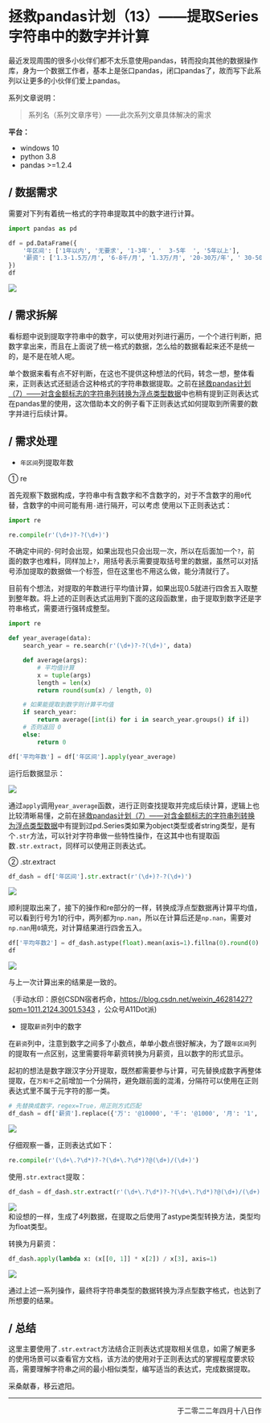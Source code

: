 # 拯救pandas计划（13）——提取Series字符串中的数字并计算

最近发现周围的很多小伙伴们都不太乐意使用pandas，转而投向其他的数据操作库，身为一个数据工作者，基本上是张口pandas，闭口pandas了，故而写下此系列以让更多的小伙伴们爱上pandas。

系列文章说明：

> 系列名（系列文章序号）——此次系列文章具体解决的需求

**平台：**

- windows 10
- python 3.8
- pandas >=1.2.4

## / 数据需求

需要对下列有着统一格式的字符串提取其中的数字进行计算。

```python
import pandas as pd

df = pd.DataFrame({
    '年区间': ['1年以内', '无要求', '1-3年', '  3-5年  ', '5年以上'],
    '薪资': ['1.3-1.5万/月', '6-8千/月', '1.3万/月', '20-30万/年', ' 30-50万/年  ']
})
df
```

![](./img/pandas_save_13_1.png)  

## / 需求拆解

看标题中说到提取字符串中的数字，可以使用对列进行遍历，一个个进行判断，把数字拿出来，而且在上面说了统一格式的数据，怎么给的数据看起来还不是统一的，是不是在唬人呢。  

单个数据来看有点不好判断，在这也不提供这种想法的代码，转念一想，整体看来，正则表达式还挺适合这种格式的字符串数据提取。之前在[拯救pandas计划（7）——对含金额标志的字符串列转换为浮点类型数据](https://blog.csdn.net/weixin_46281427/article/details/122900919)中也稍有提到正则表达式在pandas里的使用，这次借助本文的例子看下正则表达式如何提取到所需要的数字并进行后续计算。  

## / 需求处理

- `年区间`列提取年数   

①  re

首先观察下数据构成，字符串中有含数字和不含数字的，对于不含数字的用`0`代替，含数字的中间可能有用`-`进行隔开，可以考虑 使用以下正则表达式：

```python
import re

re.compile(r'(\d+)?-?(\d+)')
```

不确定中间的`-`何时会出现，如果出现也只会出现一次，所以在后面加一个`?`，前面的数字也难料，同样加上`?`，用括号表示需要提取括号里的数据，虽然可以对括号添加提取的数据做一个标签，但在这里也不用这么做，能分清就行了。  

目前有个想法，对提取的年数进行平均值计算，如果出现0.5就进行四舍五入取整到整年数。将上述的正则表达式运用到下面的这段函数里，由于提取到数字还是字符串格式，需要进行强转成整型。  

```python
import re

def year_average(data):
    search_year = re.search(r'(\d+)?-?(\d+)', data)

    def average(args):
        # 平均值计算
        x = tuple(args)
        length = len(x)
        return round(sum(x) / length, 0)

    # 如果能提取到数字则计算平均值
    if search_year:
        return average([int(i) for i in search_year.groups() if i])
    # 否则返回 0 
    else:
        return 0

df['平均年数'] = df['年区间'].apply(year_average)
```

运行后数据显示：  

![](./img/pandas_save_13_2.png)

通过`apply`调用`year_average`函数，进行正则查找提取并完成后续计算，逻辑上也比较清晰易懂，之前在[拯救pandas计划（7）——对含金额标志的字符串列转换为浮点类型数据](https://blog.csdn.net/weixin_46281427/article/details/122900919)中有提到过pd.Series类如果为object类型或者string类型，是有个`.str`方法，可以针对字符串做一些特性操作，在这其中也有提取函数`.str.extract`，同样可以使用正则表达式。    

   ② .str.extract  

```python
df_dash = df['年区间'].str.extract(r'(\d+)?-?(\d+)')
```

![](./img/pandas_save_13_3.png)

顺利提取出来了，接下的操作和re部分的一样，转换成浮点型数据再计算平均值，可以看到行号为1的行中，两列都为`np.nan`，所以在计算后还是`np.nan`，需要对`np.nan`用`0`填充，对计算结果进行四舍五入。  

```python
df['平均年数2'] = df_dash.astype(float).mean(axis=1).fillna(0).round(0)
df
```

![](./img/pandas_save_13_4.png)

与上一次计算出来的结果是一致的。  

（手动水印：原创CSDN宿者朽命，https://blog.csdn.net/weixin_46281427?spm=1011.2124.3001.5343 ，公众号A11Dot派)    

- 提取`薪资`列中的数字

在`薪资`列中，注意到数字之间多了小数点，单单小数点很好解决，为了跟`年区间`列的提取有一点区别，这里需要将年薪资转换为月薪资，且以数字的形式显示。

起初的想法是数字跟汉字分开提取，既然都需要参与计算，可先替换成数字再整体提取，在`万和千`之前增加一个分隔符，避免跟前面的混淆，分隔符可以使用在正则表达式里不属于元字符的那一类。  

```python
# 先替换成数字，regex=True，用正则方式匹配
df_dash = df['薪资'].replace({'万': '@10000', '千': '@1000', '月': '1', '年': '12'}, regex=True)
```

![](./img/pandas_save_13_5.png)

仔细观察一番，正则表达式如下：  

```python
re.compile(r'(\d+\.?\d*)?-?(\d+\.?\d*)?@(\d+)/(\d+)')
```

使用`.str.extract`提取：

```python
df_dash = df_dash.str.extract(r'(\d+\.?\d*)?-?(\d+\.?\d*)?@(\d+)/(\d+)').astype(float)
```

![](./img/pandas_save_13_6.png)  
和设想的一样，生成了4列数据，在提取之后使用了astype类型转换方法，类型均为float类型。  

转换为月薪资：

```python
df_dash.apply(lambda x: (x[[0, 1]] * x[2]) / x[3], axis=1)
```

![](./img/pandas_save_13_7.png)  

通过上述一系列操作，最终将字符串类型的数据转换为浮点型数字格式，也达到了所想要的结果。  

## / 总结

这里主要使用了`.str.extract`方法结合正则表达式提取相关信息，如需了解更多的使用场景可以查看官方文档，该方法的使用对于正则表达式的掌握程度要求较高，需要理解字符串之间的最小相似类型，编写适当的表达式，完成数据提取。

采桑献春，移云遮阳。

--- 

<p align="right">于二零二二年四月十八日作</p>

